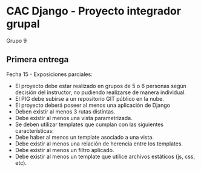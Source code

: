 # CAC Django - Proyecto integrador grupal
Grupo 9

## Primera entrega

Fecha 15 - Exposiciones parciales:

 - El proyecto debe estar realizado en grupos de 5 o 6 personas según decisión del instructor, no pudiendo realizarse de manera individual.
 - El PIG debe subirse a un repositorio GIT público en la nube.
 - El proyecto deberá poseer al menos una aplicación de Django
 - Deben existir al menos 3 rutas distintas.
 - Debe existir al menos una vista parametrizada.
 - Se deben utilizar templates que cumplan con las siguientes características:
 - Debe haber al menos un template asociado a una vista.
 - Debe existir al menos una relación de herencia entre los templates.
 - Debe existir al menos un filtro aplicado.
 - Debe existir al menos un template que utilice archivos estáticos (js, css, etc).